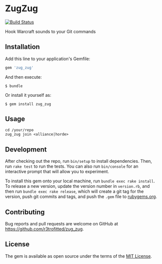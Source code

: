 # ZugZug

[![Build Status](https://travis-ci.org/r3trofitted/zug_zug.svg?branch=master)](https://travis-ci.org/r3trofitted/zug_zug)

Hook Warcraft sounds to your Git commands

## Installation

Add this line to your application's Gemfile:

```ruby
gem 'zug_zug'
```

And then execute:

    $ bundle

Or install it yourself as:

    $ gem install zug_zug

## Usage

    cd /your/repo
    zug_zug join <alliance|horde>

## Development

After checking out the repo, run `bin/setup` to install dependencies. Then, run `rake test` to run the tests. You can also run `bin/console` for an interactive prompt that will allow you to experiment.

To install this gem onto your local machine, run `bundle exec rake install`. To release a new version, update the version number in `version.rb`, and then run `bundle exec rake release`, which will create a git tag for the version, push git commits and tags, and push the `.gem` file to [rubygems.org](https://rubygems.org).

## Contributing

Bug reports and pull requests are welcome on GitHub at https://github.com/r3trofitted/zug_zug.

## License

The gem is available as open source under the terms of the [MIT License](https://opensource.org/licenses/MIT).
